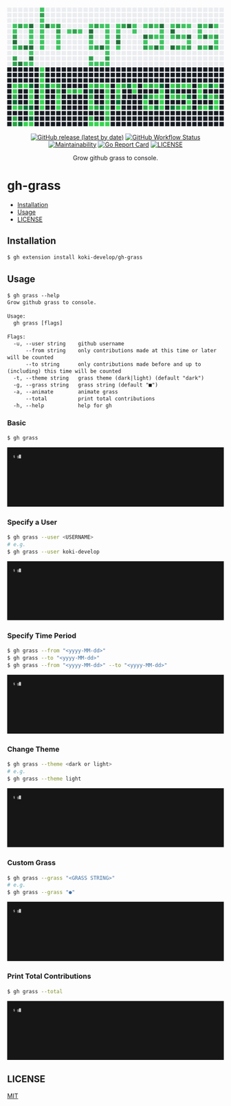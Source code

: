 <p align="center">
<img src="./assets/logo-light.svg#gh-light-mode-only" />
<img src="./assets/logo-dark.svg#gh-dark-mode-only" />
</p>

<p align="center">
<a href="https://github.com/koki-develop/gh-grass/releases/latest"><img src="https://img.shields.io/github/v/release/koki-develop/gh-grass" alt="GitHub release (latest by date)"></a>
<a href="https://github.com/koki-develop/gh-grass/actions/workflows/ci.yml"><img src="https://img.shields.io/github/actions/workflow/status/koki-develop/gh-grass/ci.yml?logo=github" alt="GitHub Workflow Status"></a>
<a href="https://codeclimate.com/github/koki-develop/gh-grass/maintainability"><img src="https://img.shields.io/codeclimate/maintainability/koki-develop/gh-grass?style=flat&amp;logo=codeclimate" alt="Maintainability"></a>
<a href="https://goreportcard.com/report/github.com/koki-develop/gh-grass"><img src="https://goreportcard.com/badge/github.com/koki-develop/gh-grass" alt="Go Report Card"></a>
<a href="./LICENSE"><img src="https://img.shields.io/github/license/koki-develop/gh-grass" alt="LICENSE"></a>
</p>

<p align="center">
Grow github grass to console.
</p>

# gh-grass

- [Installation](#installation)
- [Usage](#usage)
- [LICENSE](#license)

## Installation

```sh
$ gh extension install koki-develop/gh-grass
```

## Usage

```console
$ gh grass --help
Grow github grass to console.

Usage:
  gh grass [flags]

Flags:
  -u, --user string    github username
      --from string    only contributions made at this time or later will be counted
      --to string      only contributions made before and up to (including) this time will be counted
  -t, --theme string   grass theme (dark|light) (default "dark")
  -g, --grass string   grass string (default "■")
  -a, --animate        animate grass
      --total          print total contributions
  -h, --help           help for gh
```

### Basic

```sh
$ gh grass
```

![demo](./assets/demo.gif)

### Specify a User

```sh
$ gh grass --user <USERNAME>
# e.g.
$ gh grass --user koki-develop
```

![](./assets/user.gif)

### Specify Time Period

```sh
$ gh grass --from "<yyyy-MM-dd>"
$ gh grass --to "<yyyy-MM-dd>"
$ gh grass --from "<yyyy-MM-dd>" --to "<yyyy-MM-dd>"
```

![](./assets/period.gif)

### Change Theme

```sh
$ gh grass --theme <dark or light>
# e.g.
$ gh grass --theme light
```

![](./assets/theme.gif)

### Custom Grass

```sh
$ gh grass --grass "<GRASS STRING>"
# e.g.
$ gh grass --grass "●"
```

![](./assets/grass.gif)

### Print Total Contributions

```sh
$ gh grass --total
```

![](./assets/total.gif)

## LICENSE

[MIT](./LICENSE)
